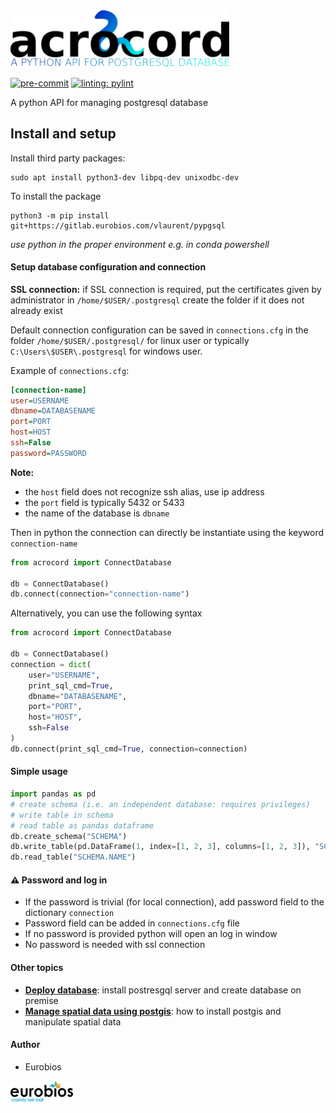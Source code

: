 
<img src="./_static/acrocord_logo.png" width="350"/>

[![pre-commit](https://img.shields.io/badge/pre--commit-enabled-brightgreen?logo=pre-commit&logoColor=white)](https://github.com/pre-commit/pre-commit)
[![linting: pylint](https://img.shields.io/badge/linting-pylint-yellowgreen)](https://github.com/PyCQA/pylint)

A python API for managing postgresql database
## Install and setup
Install third party packages:
```shell
sudo apt install python3-dev libpq-dev unixodbc-dev
```

To install the package

```shell
python3 -m pip install git+https://gitlab.eurobios.com/vlaurent/pypgsql
```

*use python in the proper environment e.g. in conda powershell*


#### Setup database configuration and connection

**SSL connection:** if SSL connection is required, put the certificates given by administrator in `/home/$USER/.postgresql` create the folder if it does not already exist


Default connection configuration can be saved in `connections.cfg` in the folder `/home/$USER/.postgresql/` for linux 
user or typically `C:\Users\$USER\.postgresql` for windows user.

Example of `connections.cfg`:

```ini
[connection-name]
user=USERNAME
dbname=DATABASENAME
port=PORT 
host=HOST
ssh=False
password=PASSWORD
```

**Note:** 
- the `host` field does not recognize ssh alias, use ip address
- the `port` field is typically 5432 or 5433
- the name of the database is `dbname`

Then in python the connection can directly be instantiate using the keyword `connection-name`

```python
from acrocord import ConnectDatabase

db = ConnectDatabase()
db.connect(connection="connection-name")
```
Alternatively, you can use the following syntax

```python
from acrocord import ConnectDatabase

db = ConnectDatabase()
connection = dict(
    user="USERNAME",
    print_sql_cmd=True,
    dbname="DATABASENAME",
    port="PORT",
    host="HOST",
    ssh=False
)
db.connect(print_sql_cmd=True, connection=connection)
```

#### Simple usage

```python
import pandas as pd
# create schema (i.e. an independent database: requires privileges)
# write table in schema
# read table as pandas dataframe
db.create_schema("SCHEMA")
db.write_table(pd.DataFrame(1, index=[1, 2, 3], columns=[1, 2, 3]), "SCHEMA.NAME")
db.read_table("SCHEMA.NAME")
```

#### :warning: Password and log in

* If the password is trivial (for local connection), add password field to the dictionary `connection`
* Password field can be added in `connections.cfg` file
* If no password is provided python will open an log in window
* No password is needed with ssl connection

#### Other topics

* **[Deploy database](doc/database_deployment.md)**: install postresgql server and create database on premise 
* **[Manage spatial data using postgis](doc/postgis.md)**: how to install postgis and manipulate spatial data

#### Author
- Eurobios

<img src="./_static/logo_escb.png" width="100"/>
